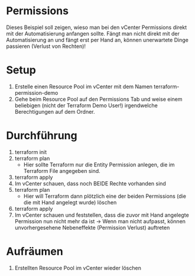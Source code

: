 # Permissions

Dieses Beispiel soll zeigen, wieso man bei den vCenter Permissions direkt mit der Automatisierung anfangen sollte.
Fängt man nicht direkt mit der Automatisierung an und fängt erst per Hand an, können unerwartete Dinge passieren (Verlust von Rechten)!

# Setup

1. Erstelle einen Resource Pool im vCenter mit dem Namen terraform-permission-demo
2. Gehe beim Resource Pool auf den Permissions Tab und weise einem beliebigen (nicht der Terraform Demo User!) irgendwelche Berechtigungen auf dem Ordner.

# Durchführung

1. terraform init
2. terraform plan
    - Hier sollte Terraform nur die Entity Permission anlegen, die im Terraform File angegeben sind.
3. terraform apply
4. Im vCenter schauen, dass noch BEIDE Rechte vorhanden sind
5. terraform plan
    - Hier will Terraform dann plötzlich eine der beiden Permissions (die die mit Hand angelegt wurde) löschen
6. terraform apply
7. Im vCenter schauen und feststellen, dass die zuvor mit Hand angelegte Permission nun nicht mehr da ist
    -> Wenn man nicht aufpasst, können unvorhergesehene Nebeneffekte (Permission Verlust) auftreten

# Aufräumen

1. Erstellten Resource Pool im vCenter wieder löschen